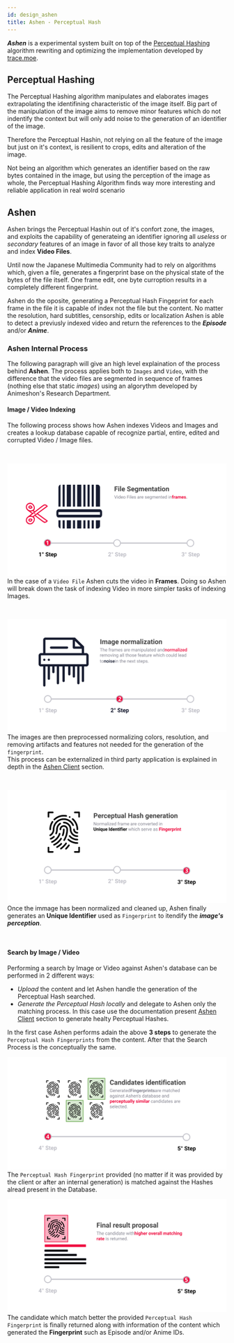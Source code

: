 ```yaml
---
id: design_ashen
title: Ashen - Perceptual Hash
---
```


***Ashen*** is a experimental system built on top of the [Perceptual Hashing](https://en.wikipedia.org/wiki/Perceptual_hashing) algorithm rewriting and optimizing the implementation developed by [trace.moe](https://trace.moe/).

## Perceptual Hashing
The Perceptual Hashing algorithm manipulates and elaborates images extrapolating the identifining characteristic of the image itself. Big part of the manipulation of the image aims to remove minor features which do not indentify the context but will only add noise to the generation of an identifier of the image.

Therefore the Perceptual Hashin, not relying on all the feature of the image but just on it's context, is resilient to crops, edits and alteration of the image.

Not being an algorithm which generates an identifier based on the raw bytes contained in the image, but using the perception of the image as whole, the Perceptual Hashing Algorithm finds way more interesting and reliable application in real wolrd scenario

## Ashen
Ashen brings the Perceptual Hashin out of it's confort zone, the images, and exploits the capability of generateing an identifier ignoring all *useless* or *secondary* features of an image in favor of all those key traits to analyze and index **Video Files**.

Until now the Japanese Multimedia Community had to rely on algorithms which, given a file, generates a fingerprint base on the physical state of the bytes of the file itself. One frame edit, one byte curroption results in a completely different fingerprint.

Ashen do the oposite, generating a Perceptual Hash Fingeprint for each frame in the file it is capable of index not the file but the content.
No matter the resolution, hard subtitles, censorship, edits or localization Ashen is able to detect a previusly indexed video and return the references to the ***Episode*** and/or ***Anime***.

### Ashen Internal Process
The following paragraph will give an high level explaination of the process behind **Ashen**. The process applies both to `Images` and 	`Video`, with the difference that the video files are segmented in sequence of frames (nothing else that static *images*) using an algorythm developed by Animeshon's Research Department.

#### Image / Video Indexing
The following process shows how Ashen indexes Videos and Images and creates a lookup database capable of recognize partial, entire, edited and corrupted Video / Image files.

<br />

![Ashen Indexing Step 1](assets/ashen-index-1.svg)
In the case of a `Video File` Ashen cuts the video in **Frames**. Doing so Ashen will break down the task of indexing Video in more simpler tasks of indexing Images.

<br />

![Ashen Indexing Step 2](assets/ashen-index-2.svg)
The images are then preprocessed normalizing colors, resolution, and removing artifacts and features not needed for the generation of the `fingerprint`.   
This process can be externalized in third party application is explained in depth in the [Ashen Client](../ashenclient/ashenclient_theory#image-preprocessing) section.

<br />

![Ashen Indexing Step 3](assets/ashen-index-3.svg)
Once the immage has been normalized and cleaned up, Ashen finally generates an **Unique Identifier** used as `Fingerprint` to itendify the ***image's perception***.

<br />

#### Search by Image / Video
Performing a search by Image or Video against Ashen's database can be performed in 2 different ways:

* *Upload* the content and let Ashen handle the generation of the Perceptual Hash searched.
* *Generate the Perceptual Hash locally* and delegate to Ashen only the matching process. In this case use the documentation present [Ashen Client](../ashenclient/ashenclient_theory#image-preprocessing) section to generate healty Perceptual Hashes.

In the first case Ashen performs adain the above **3 steps** to generate the `Perceptual Hash Fingerprints` from the content.
After that the Search Process is the conceptually the same.

![Ashen Search Step 1](assets/ashen-search-1.svg)
The `Perceptual Hash Fingerprint` provided (no matter if it was provided by the client or after an internal generation) is matched against the Hashes alread present in the Database.

![Ashen Search Step 2](assets/ashen-search-2.svg)
The candidate which match better the provided `Perceptual Hash Fingerprint` is finally returned along with information of the content which generated the **Fingerprint** such as Episode and/or Anime IDs.